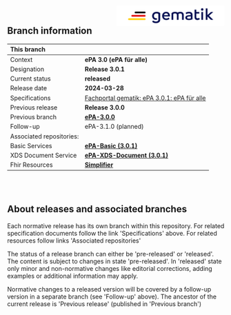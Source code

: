 <img align="right" width="250" height="47" src="images/Gematik_Logo_Flag_With_Background.png"/> <br/>    

## Branch information

|This branch||
|:----|----|
| Context| __ePA 3.0 (ePA für alle)__|
| Designation  | __Release 3.0.1__  |
| Current status | __released__ |
| Release date   | __2024-03-28__  |
| Specifications| [Fachportal gematik: ePA 3.0.1: ePA für alle](https://fachportal.gematik.de/schnelleinstieg/downloadcenter/releases#c7516)|
| Previous release| __Release 3.0.0__|
| Previous branch | [**ePA-3.0.0**](https://github.com/gematik/epa-medication/tree/ePA-3.0)|
| Follow-up | ePA-3.1.0 (planned)|
| Associated repositories:||
| Basic Services | [**ePA-Basic (3.0.1)**](https://github.com/gematik/epa-basic/tree/ePA-3.0.1) |
| XDS Document Service | [**ePA-XDS-Document (3.0.1)**](https://github.com/gematik/epa-xds-document/tree/ePA-3.0.1) |
| Fhir Resources | [**Simplifier**](https://simplifier.net/epa-medication) |

</br>
</br>

## About releases and associated branches
Each normative release has its own branch within this repository.
For related specification documents follow the link 'Specifications' above. For related resources follow links 'Associated repositories'

The status of a release branch can either be 'pre-released' or 'released'. The content is subject to changes in state 'pre-released'. In 'released' state only minor and non-normative changes like editorial corrections, adding examples or additional information may apply.

Normative changes to a released version will be covered by a follow-up version in a separate branch (see 'Follow-up' above). The ancestor of the current release is 'Previous release' (published in 'Previous branch')

